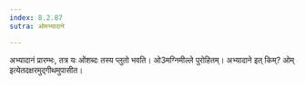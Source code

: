 ```yaml
---
index: 8.2.87
sutra: ओमभ्यादाने

---
```

अभ्यादानं प्रारम्भः, तत्र यः ओंशब्दः तस्य प्लुतो भवति। ओ3मग्निमील्ले पुरोहितम्। अभ्यादाने इत् किम्? ओम् इत्येतदक्षरमुद्गीथमुपासीत।